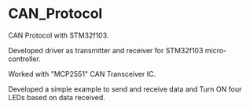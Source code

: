 # CAN_Protocol
CAN Protocol with STM32f103.

Developed driver as transmitter and receiver for STM32f103 micro-controller. 

Worked with "MCP2551" CAN Transceiver IC.  

Developed a simple example to send and receive data and Turn ON four LEDs based on data received.
